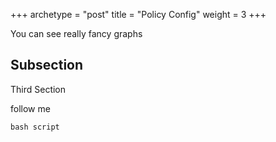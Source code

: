 +++
archetype = "post"
title = "Policy Config"
weight = 3
+++

You can see really fancy graphs

Subsection
----------

Third Section


follow me


```
bash script
```

